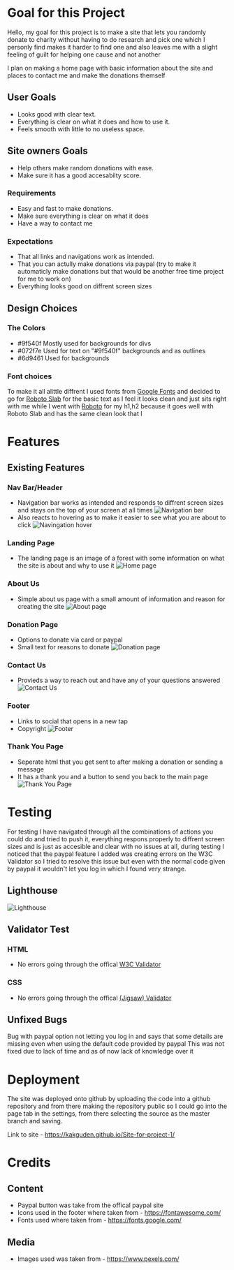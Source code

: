 
# Goal for this Project
Hello, my goal for this project is to make a site that lets you randomly donate to charity without having to do research and pick one which I personly find makes it harder to find one and also leaves me with a slight feeling of guilt for helping one cause and not another

I plan on making a home page with basic information about the site and places to contact me and make the donations themself


## User Goals
* Looks good with clear text.
* Everything is clear on what it does and how to use it.
* Feels smooth with little to no useless space.
## Site owners Goals
* Help others make random donations with ease.
* Make sure it has a good accesabilty score.
### Requirements
* Easy and fast to make donations.
* Make sure everything is clear on what it does
* Have a way to contact me
### Expectations
* That all links and navigations work as intended.
* That you can actully make donations via paypal (try to make it automaticly make donations but that would be another free time project for me to work on)
* Everything looks good on diffrent screen sizes

## Design Choices

### The Colors
* #9f540f Mostly used for backgrounds for divs
* #072f7e Used for text on "#9f540f" backgrounds and as outlines
* #6d9461 Used for backgrounds

### Font choices
To make it all alittle diffrent I used fonts from [Google Fonts](https://fonts.google.com/ "Google Fonts") and decided to go for [Roboto Slab](https://fonts.google.com/specimen/Roboto+Slab?query=rob "Roboto Slab font") for the basic text as I feel it looks clean and just sits right with me while I went with [Roboto](https://fonts.google.com/specimen/Roboto "Roboto font") for my h1,h2 because it goes well with Roboto Slab and has the same clean look that I


# Features

## Existing Features

### Nav Bar/Header
* Navigation bar works as intended and responds to diffrent screen sizes and stays on the top of your screen at all times
![Navigation bar](readme-pic/header-nav.png)
* Also reacts to hovering as to make it easier to see what you are about to click
![Navingation hover](readme-pic/nav-hover-png)

### Landing Page

* The landing page is an image of a forest with some information on what the site is about and why to use it
![Home page](readme-pic/home-page.png)

### About Us
* Simple about us page with a small amount of information and reason for creating the site
![About page](readme-pic/about-us.png)

### Donation Page
* Options to donate via card or paypal
* Small text for reasons to donate
![Donation page](readme-pic/donation-section.png)

### Contact Us 
* Provieds a way to reach out and have any of your questions answered
![Contact Us](readme-pic/contact-page.png)

### Footer
* Links to social that opens in a new tap
* Copyright
![Footer](readme-pic/footer.png)

### Thank You Page
* Seperate html that you get sent to after making a donation or sending a message
* It has a thank you and a button to send you back to the main page
![Thank You Page](readme-pic/thank-you-page.png)

# Testing
For testing I have navigated through all the combinations of actions you could do and tried to push it,
everything respons properly to diffrent screen sizes and is just as accesible and clear with no issues at all,
during testing I noticed that the paypal feature I added was creating errors on the W3C Validator so I tried to resolve this issue but
even with the normal code given by paypal it wouldn't let you log in which I found very strange.

## Lighthouse
![Lighthouse](readme-pic/lighthouse.png)

## Validator Test

### HTML
* No errors going through the offical [W3C Validator](https://validator.w3.org/nu/?doc=https%3A%2F%2Fkakguden.github.io%2FSite-for-project-1%2F)
### CSS
* No errors going through the offical [(Jigsaw) Validator](https://jigsaw.w3.org/css-validator/validator?uri=https%3A%2F%2Fkakguden.github.io%2FSite-for-project-1%2F&profile=css3svg&usermedium=all&warning=1&vextwarning=&lang=en)

## Unfixed Bugs
Bug with paypal option not letting you log in and says that some details are missing even when using the default code provided by paypal
This was not fixed due to lack of time and as of now lack of knowledge over it

# Deployment
The site was deployed onto github by uploading the code into a github repository and from there making the repository public so I could go into the page tab in the settings, from there selecting the source as the master branch and saving.

Link to site - https://kakguden.github.io/Site-for-project-1/

# Credits 
## Content
* Paypal button was take from the offical paypal site
* Icons used in the footer where taken from - https://fontawesome.com/
* Fonts used where taken from - https://fonts.google.com/
## Media
* Images used was taken from - https://www.pexels.com/
